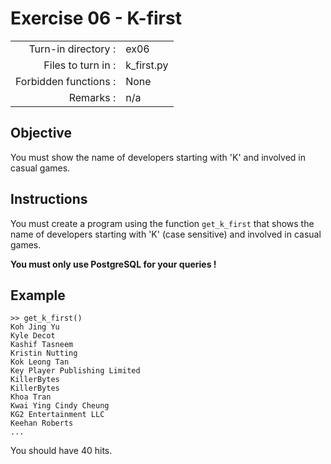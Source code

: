 # Exercise 06 - K-first

|  |  |
| ---: | :--- |
| Turn-in directory : | ex06 |
| Files to turn in : | k\_first.py |
| Forbidden functions : | None |
| Remarks : | n/a |

## Objective

You must show the name of developers starting with 'K' and involved in casual games.

## Instructions

You must create a program using the function `get_k_first` that shows the name of developers starting with 'K' \(case sensitive\) and involved in casual games.

**You must only use PostgreSQL for your queries !**

## Example

```text
>> get_k_first()
Koh Jing Yu
Kyle Decot
Kashif Tasneem
Kristin Nutting
Kok Leong Tan
Key Player Publishing Limited
KillerBytes
KillerBytes
Khoa Tran
Kwai Ying Cindy Cheung
KG2 Entertainment LLC
Keehan Roberts
...
```

You should have 40 hits.

